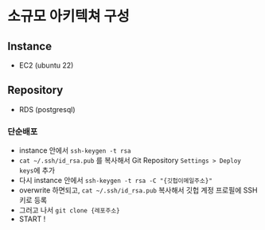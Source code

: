 # 소규모 아키텍쳐 구성

## Instance
- EC2 (ubuntu 22)

## Repository
- RDS (postgresql)

### 단순배포
- instance 안에서 `ssh-keygen -t rsa`
- `cat ~/.ssh/id_rsa.pub` 를 복사해서 Git Repository `Settings > Deploy keys`에 추가
- 다시 instance 안에서 `ssh-keygen -t rsa -C "{깃헙이메일주소}"`
- overwrite 하면되고, `cat ~/.ssh/id_rsa.pub` 복사해서 깃헙 계정 프로필에 SSH 키로 등록
- 그러고 나서 `git clone {레포주소}`
- START !